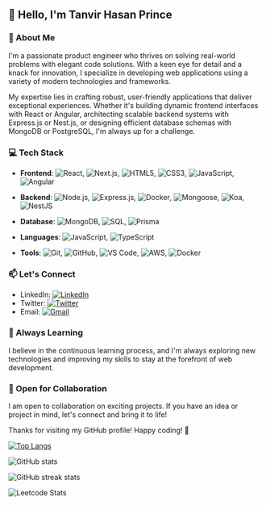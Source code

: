 ## 👋 Hello, I'm Tanvir Hasan Prince

### 🚀 About Me
I'm a passionate product engineer who thrives on solving real-world problems with elegant code solutions. With a keen eye for detail and a knack for innovation, I specialize in developing web applications using a variety of modern technologies and frameworks.

My expertise lies in crafting robust, user-friendly applications that deliver exceptional experiences. Whether it's building dynamic frontend interfaces with React or Angular, architecting scalable backend systems with Express.js or Nest.js, or designing efficient database schemas with MongoDB or PostgreSQL, I'm always up for a challenge.



### 💻 Tech Stack
- **Frontend**: ![React](https://img.shields.io/badge/React-61DAFB?style=for-the-badge&logo=react&logoColor=white), ![Next.js](https://img.shields.io/badge/Next.js-000000?style=for-the-badge&logo=next.js&logoColor=white), ![HTML5](https://img.shields.io/badge/HTML5-E34F26?style=for-the-badge&logo=html5&logoColor=white), ![CSS3](https://img.shields.io/badge/CSS3-1572B6?style=for-the-badge&logo=css3&logoColor=white), ![JavaScript](https://img.shields.io/badge/JavaScript-F7DF1E?style=for-the-badge&logo=javascript&logoColor=black),
![Angular](https://img.shields.io/badge/Angular-DD0031?style=for-the-badge&logo=angular&logoColor=white)

- **Backend**: ![Node.js](https://img.shields.io/badge/Node.js-339933?style=for-the-badge&logo=node.js&logoColor=white), ![Express.js](https://img.shields.io/badge/Express.js-000000?style=for-the-badge&logo=express&logoColor=white), ![Docker](https://img.shields.io/badge/Docker-2496ED?style=for-the-badge&logo=docker&logoColor=white), ![Mongoose](https://img.shields.io/badge/Mongoose-47A248?style=for-the-badge&logo=mongoose&logoColor=white), ![Koa](https://img.shields.io/badge/Koa-333333?style=for-the-badge&logo=koa&logoColor=white), ![NestJS](https://img.shields.io/badge/NestJS-E0234E?style=for-the-badge&logo=nestjs&logoColor=white)


- **Database**: ![MongoDB](https://img.shields.io/badge/MongoDB-47A248?style=for-the-badge&logo=mongodb&logoColor=white), ![SQL](https://img.shields.io/badge/SQL-003366?style=for-the-badge&logo=sql&logoColor=white), ![Prisma](https://img.shields.io/badge/Prisma-2D3748?style=for-the-badge&logo=prisma&logoColor=white)
- **Languages**: ![JavaScript](https://img.shields.io/badge/JavaScript-F7DF1E?style=for-the-badge&logo=javascript&logoColor=black), ![TypeScript](https://img.shields.io/badge/TypeScript-3178C6?style=for-the-badge&logo=typescript&logoColor=white)
- **Tools**: ![Git](https://img.shields.io/badge/Git-F05032?style=for-the-badge&logo=git&logoColor=white), ![GitHub](https://img.shields.io/badge/GitHub-181717?style=for-the-badge&logo=github&logoColor=white), ![VS Code](https://img.shields.io/badge/VS_Code-007ACC?style=for-the-badge&logo=visual-studio-code&logoColor=white), ![AWS](https://img.shields.io/badge/AWS-232F3E?style=for-the-badge&logo=amazon-aws&logoColor=white), ![Docker](https://img.shields.io/badge/Docker-2496ED?style=for-the-badge&logo=docker&logoColor=white)

### 📫 Let's Connect
- LinkedIn: [![LinkedIn](https://img.shields.io/badge/LinkedIn-0077B5?style=for-the-badge&logo=linkedin&logoColor=white)](https://www.linkedin.com/in/tanvir-hasan-prince-608848aa/)
- Twitter: [![Twitter](https://img.shields.io/badge/Twitter-1DA1F2?style=for-the-badge&logo=twitter&logoColor=white)](https://twitter.com/tanvir_h_prince)
- Email: [![Gmail](https://img.shields.io/badge/Gmail-D14836?style=for-the-badge&logo=gmail&logoColor=white)](mailto:t.hasan.prince@gmail.com)



### 🌱 Always Learning
I believe in the continuous learning process, and I'm always exploring new technologies and improving my skills to stay at the forefront of web development.

### 🤝 Open for Collaboration
I am open to collaboration on exciting projects. If you have an idea or project in mind, let's connect and bring it to life!

Thanks for visiting my GitHub profile! Happy coding! 🚀


[![Top Langs](https://github-readme-stats.vercel.app/api/top-langs/?username=TanvirHasanPrince)](https://github.com/anuraghazra/github-readme-stats)

![GitHub stats](https://github-readme-stats.vercel.app/api?username=TanvirHasanPrince&show_icons=true&count_private=true)  

![GitHub streak stats](https://streak-stats.demolab.com/?user=TanvirHasanPrince)  

![Leetcode Stats](https://leetcard.jacoblin.cool/tanvir_hasan_prince?theme=dark)
